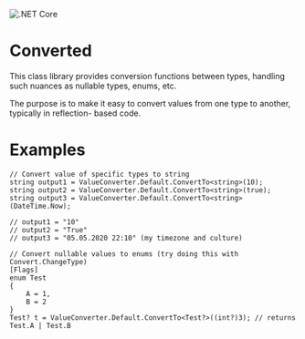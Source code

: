 ![.NET Core](https://github.com/lassevk/converted/workflows/.NET%20Core/badge.svg)

# Converted

This class library provides conversion functions between types, handling such nuances as nullable
types, enums, etc.

The purpose is to make it easy to convert values from one type to another, typically in reflection-
based code.

# Examples

    // Convert value of specific types to string
    string output1 = ValueConverter.Default.ConvertTo<string>(10);
    string output2 = ValueConverter.Default.ConvertTo<string>(true);
    string output3 = ValueConverter.Default.ConvertTo<string>(DateTime.Now);
    
    // output1 = "10"
    // output2 = "True"
    // output3 = "05.05.2020 22:10" (my timezone and culture)
    
    // Convert nullable values to enums (try doing this with Convert.ChangeType)
    [Flags]
    enum Test
    {
        A = 1,
        B = 2
    }
    Test? t = ValueConverter.Default.ConvertTo<Test?>((int?)3); // returns Test.A | Test.B
    